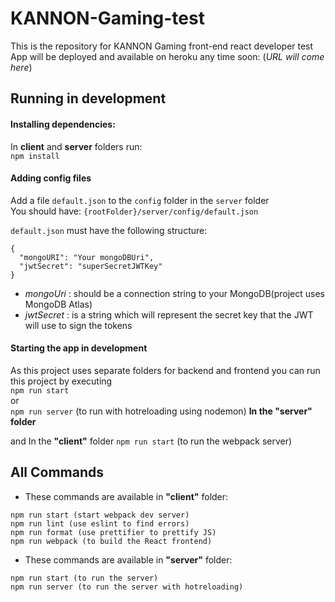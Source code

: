 # KANNON-Gaming-test

This is the repository for KANNON Gaming front-end react developer test  
App will be deployed and available on heroku any time soon: (*URL will come here*)

## Running in development
#### Installing dependencies:  
In **client** and **server** folders run:  
`npm install`

#### Adding config files  
Add a file `default.json` to the `config` folder in the `server` folder  
You should have: `{rootFolder}/server/config/default.json`  
  
`default.json` must have the following structure:  
```
{
  "mongoURI": "Your mongoDBUri",
  "jwtSecret": "superSecretJWTKey"
}
```
- *mongoUri* : should be a connection string to your MongoDB(project uses MongoDB Atlas)
- *jwtSecret* : is a string which will represent the secret key that the JWT will use to sign the tokens

#### Starting the app in development
As this project uses separate folders for backend and frontend you can run this project by executing  
`npm run start`  
or  
`npm run server`  (to run with hotreloading using nodemon)
**In the "server" folder**  
  
and In the **"client"** folder
`npm run start` (to run the webpack server)  


## All Commands
* These commands are available in **"client"** folder:  
```
npm run start (start webpack dev server)
npm run lint (use eslint to find errors)
npm run format (use prettifier to prettify JS)
npm run webpack (to build the React frontend)
```
* These commands are available in **"server"** folder:  
```
npm run start (to run the server)
npm run server (to run the server with hotreloading)
```



